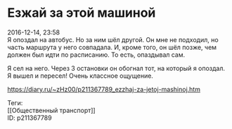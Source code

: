 Езжай за этой машиной
======================

   
 2016-12-14, 23:58   
  Я опоздал на автобус. Но за ним шёл другой. Он мне не подходил, но часть маршрута у него совпадала. И, кроме того, он шёл позже, чем должен был идти по расписанию. То есть, опаздывал сам.   
   
 Я сел на него. Через 3 остановки он обогнал тот, на который я опоздал. Я вышел и пересел! Очень классное ощущение.   
    
 <https://diary.ru/~zHz00/p211367789_ezzhaj-za-jetoj-mashinoj.htm>   
   
 Теги:   
 [[Общественный транспорт]]   
 ID: p211367789